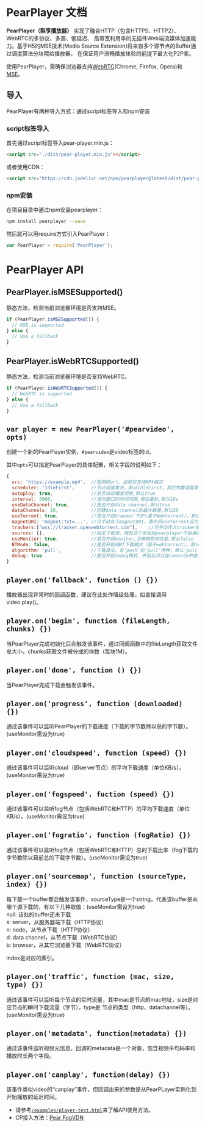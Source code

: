 # PearPlayer 文档

**PearPlayer（梨享播放器）** 实现了融合HTTP（包含HTTPS、HTTP2）、WebRTC的多协议、多源、低延迟、
高带宽利用率的无插件Web端流媒体加速能力。基于H5的MSE技术(Media Source Extension)将来自多个源节点的Buffer通过调度算法分块喂给播放器，
在保证用户流畅播放体验的前提下最大化P2P率。

使用PearPlayer，需确保浏览器支持[WebRTC](https://en.wikipedia.org/wiki/WebRTC)(Chrome, Firefox, Opera)和[MSE](https://en.wikipedia.org/wiki/Media_Source_Extensions)。

## 导入
PearPlayer有两种导入方式：通过script标签导入和npm安装

### script标签导入
首先通过script标签导入pear-player.min.js：
```html
<script src="./dist/pear-player.min.js"></script>
```
或者使用CDN：
```html
<script src="https://cdn.jsdelivr.net/npm/pearplayer@latest/dist/pear-player.min.js"></script>
```

### npm安装
在项目目录中通过npm安装pearplayer：
```bash
npm install pearplayer --save
```
然后就可以用require方式引入PearPlayer：
```js
var PearPlayer = require('PearPlayer');
```

# PearPlayer API

## PearPlayer.isMSESupported()

静态方法，检测当前浏览器环境是否支持MSE。
```js
if (PearPlayer.isMSESupported()) {
  // MSE is supported
} else {
  // Use a fallback
}
```

## PearPlayer.isWebRTCSupported()

静态方法，检测当前浏览器环境是否支持WebRTC。
```js
if (PearPlayer.isWebRTCSupported()) {
  // WebRTC is supported
} else {
  // Use a fallback
}
```

## `var player = new PearPlayer('#pearvideo', opts)`

创建一个新的PearPlayer实例，`#pearvideo`是video标签的id。

其中`opts`可以指定PearPlayer的具体配置，相关字段的说明如下：

```js
{
  src: 'https://example.mp4',  //视频的url，目前仅支持MP4格式
  scheduler: 'IdleFirst',      //节点调度算法，默认IdleFirst，其它内置调度算法有“WebRTCFirst“和”CloudFirst”
  autoplay: true,              //是否自动播发视频,默认true
  interval: 5000,              //滑动窗口的时间间隔,单位毫秒,默认10s
  useDataChannel: true,        //是否开启data channel,默认true
  dataChannels: 20,            //创建data channel的最大数量,默认20
  useTorrent: true,            //是否开启Browser P2P(基于Webtorrent)，默认true
  magnetURI: 'magnet:?xt=...', //可手动传入magnetURI，需先将useTorrent设为true
  trackers:["wss://tracker.openwebtorrent.com"],    //可手动传入tracker服务器，需先将useTorrent设为true
  sources: [],                 //指定下载源，增加这个字段后pearplayer不会再向后台请求节点，建议下载源多于5个以保证流畅播放
  useMonitor: true,            //是否开启monitor,会稍微影响性能,默认false
  BTMode: false,               //是否开启纯BT下载模式（基于webtorrent），默认false，如果设为true，需要手动传入magnetURI（参考https://github.com/webtorrent/webtorrent）
  algorithm: 'pull',           //下载算法，有‘push’和‘pull’两种，默认‘pull’
  debug: true                  //是否开启debug模式，开启后可以在console中查看log，默认false
}
```

## `player.on('fallback', function () {})`

播放器出现异常时的回调函数，建议在此处作降级处理，如直接调用video.play()。

## `player.on('begin', function (fileLength, chunks) {})`

当PearPlayer完成初始化后会触发该事件，通过回调函数中的fileLength获取文件总大小，chunks获取文件被分成的块数（每块1M）。

## `player.on('done', function () {})`

当PearPlayer完成下载会触发该事件。

## `player.on('progress', function (downloaded) {})`

通过该事件可以监听PearPlayer的下载进度（下载的字节数除以总的字节数）。(useMonitor需设为true)

## `player.on('cloudspeed', function (speed) {})`

通过该事件可以监听cloud（即server节点）的平均下载速度（单位KB/s）。(useMonitor需设为true)

## `player.on('fogspeed', fuction (speed) {})`

通过该事件可以监听fog节点（包括WebRTC和HTTP）的平均下载速度（单位KB/s）。(useMonitor需设为true)

## `player.on('fogratio', function (fogRatio) {})`

通过该事件可以监听fog节点（包括WebRTC和HTTP）总的下载比率（fog下载的字节数除以目前总的下载字节数）。(useMonitor需设为true)

## `player.on('sourcemap', function (sourceType, index) {})`

每下载一个buffer都会触发该事件，sourceType是一个string，代表该buffer是从哪个源下载的，有以下几种取值：(useMonitor需设为true)<br/>
null: 该处的buffer还未下载<br/>
s: server，从服务器端下载（HTTP协议）<br/>
n: node，从节点下载（HTTP协议）<br/>
d: data channel，从节点下载（WebRTC协议）<br/>
b: browser，从其它浏览器下载（WebRTC协议）<br/>

index是对应的索引。

## `player.on('traffic', function (mac, size, type) {})`
通过该事件可以监听每个节点的实时流量，其中mac是节点的mac地址，size是对应节点的瞬时下载流量（字节），type是
节点的类型（http、datachannel等）。(useMonitor需设为true)


## `player.on('metadata', function(metadata) {})`
通过该事件监听视频元信息，回调的metadata是一个对象，包含视频平均码率和播放时长两个字段。

## `player.on('canplay', function(delay) {})`
该事件类似video的“canplay”事件，但回调出来的参数是从PearPLayer实例化到开始播放的延迟时间。

- 请参考[`/examples/player-test.html`](/examples/player-test.html)来了解API使用方法。
- CP接入方法：[Pear FogVDN](https://github.com/PearInc/FogVDN/blob/master/For_CPs.md)



